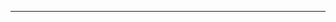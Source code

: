 <!--
CO_OP_TRANSLATOR_METADATA:
{
  "original_hash": "661bbc8e2592ebbb96aa84b1462f5755",
  "translation_date": "2025-08-28T20:08:06+00:00",
  "source_file": "03-CoreGenerativeAITechniques/README.md",
  "language_code": "th"
}
-->


---

